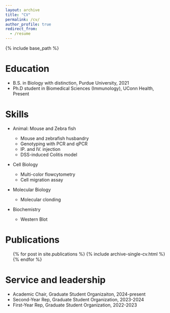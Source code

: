 ```yaml
---
layout: archive
title: "CV"
permalink: /cv/
author_profile: true
redirect_from:
  - /resume
---
```


{% include base_path %}

Education
======
* B.S. in Biology with distinction, Purdue University, 2021
* Ph.D student in Biomedical Sciences (Immunology), UConn Health, Present

<!-- Research Experience
======
* Summer 2015: Research Assistant
  * Github University
  * Duties included: Tagging issues
  * Supervisor: Professor Git -->
  

  
Skills
======
* Animal: Mouse and Zebra fish
  * Mouse and zebrafish husbandry 
  * Genotyping with PCR and qPCR
  * IP. and IV. injection
  * DSS-induced Colitis model

* Cell Biology
  * Multi-color flowcytometry
  * Cell migration assay

* Molecular Biology
  * Molecular clonding

* Biochemistry
  * Western Blot

Publications
======
  <ul>{% for post in site.publications %}
    {% include archive-single-cv.html %}
  {% endfor %}</ul>
  
<!-- Talks
======
  <ul>{% for post in site.talks %}
    {% include archive-single-talk-cv.html %}
  {% endfor %}</ul>
  
Teaching
======
  <ul>{% for post in site.teaching %}
    {% include archive-single-cv.html %}
  {% endfor %}</ul> -->

Service and leadership
======
* Academic Chair, Graduate Student Organizaiton, 2024-present
* Second-Year Rep, Graduate Student Organization, 2023-2024
* First-Year Rep, Graduate Student Organization, 2022-2023
